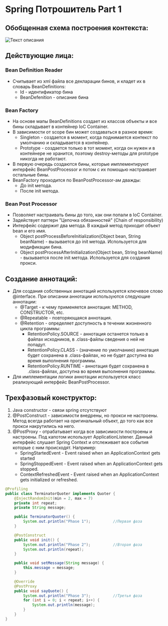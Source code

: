 # Spring Потрошитель Part 1
## Обобщенная схема построения контекста:
![Текст описания](img/Untitled.png)

## Действующие лица:

### Bean Definition Reader
- Считывает из xml файла все декларации бинов, и кладет их в словарь BeanDefinitions:
  - Id - идентификатор бина
  - BeanDefenition - описание бина

### Bean Factory
- На основе мапы BeanDefinitions создает из классов объекты и все бины складывает в контейнер IoC Container.
- В зависимости от scope бин может создаваться в разное время:
  - Singleton - создается в момент, когда поднимается контекст по умолчанию и складывается в контейнер.
  - Prototype - создается только в тот момент, когда он нужен и в контейнере не хранится, поэтому destroy-методы для prototype никогда не работают.
- В первую очередь создаются бины, которые имплементируют интерфейс BeanPostProcessor и потом с их помощью настраивает остальные бины.
- BeanFactory проходится по BeanPostProcessor-ам дважды:
  - До init метода.
  - После init метода.

### Bean Post Processor
- Позволяет настраивать бины до того, как они попали в IoC Container.
- Задействует паттерн "Цепочка обязанностей" (Chain of responsibility)
- Интерфейс содержит два метода. В каждый метод приходит объект bean и его имя.
  - Object postProcessBeforeInitialization(Object bean, String beanName) - вызывается до init метода. Используется для модификации бина.
  - Object postProcessAfterInitialization(Object bean, String beanName) - вызывается после init метода. Используется для создания прокси.

## Создание аннотаций:
- Для создания собственных аннотаций используется ключевое слово @interface. При описании аннотации используются следующие аннотации: 
  -  @Target - к чему применяется аннотация: METHOD, CONSTRUCTOR, etc.
  -  @Repeatable - повторяющаяся аннотация.
  -  @Retention - определяет доступность в течении жизненного цикла программы:
     - RetentionPolicy.SOURCE - аннотация останется только в файлах исходников, в .class-файлы сведения о ней не попадут.
     - RetentionPolicy.CLASS - (значение по умолчанию) аннотация будет сохранена в .class-файлах, но не будет доступна во время выполнения программы.
     - RetentionPolicy.RUNTIME - аннотация будет сохранена в .class-файлах, доступна во время выполнения программы.
- Для имплементации логики аннотации используется класс реализующий интерфейс BeanPostProcessor.

## Трехфазовый конструктор:
1. Java constructor - связи spring отсутствуют
2. @PostConstruct - зависимости внедрены, но прокси не настроены. Метод всегда работает на оригинальный объект, до того как все прокси накрутились на него.
3. @PostProxy - отрабатывает когда все зависимости построены и настроены. Под капотом использует ApplicationListener. Данный интерфейс слушает Spring Context и отслеживает все события которые с ним происходят. Например:
   - SpringStartedEvent - Event raised when an ApplicationContext gets started 
   - SpringStoppedEvent - Event raised when an ApplicationContext gets stopped.
   - ContextRefreshedEvent - Event raised when an ApplicationContext gets initialized or refreshed.

```java
@Profiling
public class TerminatorQuoter implements Quoter {
    @InjectRandomInit(min = 2, max = 7)
    private int repeat;
    private String message;

    public TerminatorQuoter() {
        System.out.println("Phase 1");          //Первая фаза
    }

    @PostConstruct
    public void init() {
        System.out.println("Phase 2");          //Вторая фаза
        System.out.println(repeat);
    }

    public void setMessage(String message) {
        this.message = message;
    }

    @Override
    @PostProxy
    public void sayQuote() {
        System.out.println("Phase 3");          //Третья фаза
        for (int i = 0; i < repeat; i++) {
            System.out.println(message);
        }
    }
}
```